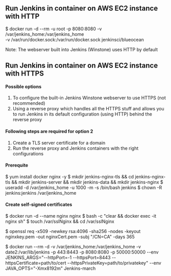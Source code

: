 ## Run Jenkins in container on AWS EC2 instance with HTTP

$ docker run -d --rm -u root -p 8080:8080 -v /var/jenkins_home:/var/jenkins_home \
  -v /var/run/docker.sock:/var/run/docker.sock jenkinsci/blueocean

Note: The webserver built into Jenkins (Winstone) uses HTTP by default

## Run Jenkins in container on AWS EC2 instance with HTTPS

#### Possible options

1. To configure the built-in Jenkins Winstone webserver to use HTTPS (not recommended)
2. Using a reverse proxy which handles all the HTTPS stuff and allows you to run Jenkins in its default configuration (using HTTP) behind the reverse proxy

#### Following steps are required for option 2

1. Create a TLS server certificate for a domain
2. Run the reverse proxy and Jenkins containers with the right configurations

#### Prerequite

$ yum install docker nginx -y
$ mkdir jenkins-nginx-tls && cd jenkins-nginx-tls && mkdir jenkins-server && mkdir jenkins-data && mkdir jenkins-nginx
$ useradd -d /var/jenkins_home -u 1000 -m -s /bin/bash jenkins
$ chown -R jenkins:jenkins /var/jenkins_home

#### Create self-signed certificates

$ docker run -d --name nginx nginx
$ bash -c "clear && docker exec -it nginx sh"
$ touch /var/sslNginx && cd /var/sslNginx

$ openssl req -x509 -newkey rsa:4096 -sha256 -nodes -keyout nginxkey.pem -out nginxCert.pem -subj "/CN=CA" -days 365

$ docker run --rm -d  -v /var/jenkins_home:/var/jenkins_home -v date2:/var/lib/jenkins -p 443:8443 -p 8080:8080 -p 50000:50000 --env JENKINS_ARGS="--httpPort=-1 --httpsPort=8443 --httpsCertificate=path/to/cert --httpsPrivateKey=path/to/privatekey" --env JAVA_OPTS="-Xmx8192m" Jenkins-march



